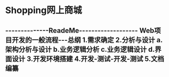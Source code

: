 # Shopping网上商城
--------------ReadeMe-------------------
Web项目开发的一般流程---总纲
1.需求确定
2.分析与设计
 a.架构分析与设计
 b.业务逻辑分析
 c.业务逻辑设计
 d.界面设计
3.开发环境搭建
4.开发-测试-开发-测试
5.文档编纂
---------------------------------------
